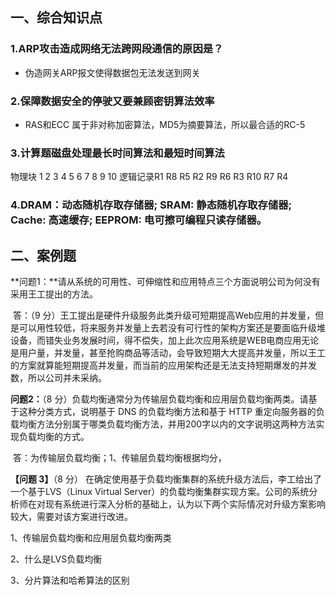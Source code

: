 ## 一、综合知识点

### 1.ARP攻击造成网络无法跨网段通信的原因是？

- 伪造网关ARP报文使得数据包无法发送到网关

### 2.保障数据安全的停驶又要兼顾密钥算法效率

- RAS和ECC 属于非对称加密算法，MD5为摘要算法，所以最合适的RC-5

### 3.计算题磁盘处理最长时间算法和最短时间算法

物理块  1  2  3  4  5  6  7   8   9  10  逻辑记录R1  R8  R5  R2  R9  R6  R3  R10  R7  R4

### 4.DRAM：动态随机存取存储器; SRAM: 静态随机存取存储器; Cache: 高速缓存; EEPROM: 电可擦可编程只读存储器。











## 二、案例题

**问题1：**请从系统的可用性、可伸缩性和应用特点三个方面说明公司为何没有采用王工提出的方法。

​	答：（9 分）王工提出是硬件升级服务此类升级可短期提高Web应用的并发量，但是可以用性较低，将来服务并发量上去若没有可行性的架构方案还是要面临升级堆设备，而错失业务发展时间，得不偿失，加上此次应用系统是WEB电商应用无论是用户量，并发量，甚至抢购商品等活动，会导致短期大大提高并发量，所以王工的方案就算能短期提高并发量，而当前的应用架构还是无法支持短期爆发的并发数，所以公司并未采纳。

**问题2：**（8 分）负载均衡通常分为传输层负载均衡和应用层负载均衡两类。请基于这种分类方式，说明基于 DNS 的负载均衡方法和基于 HTTP 重定向服务器的负载均衡方法分别属于哪类负载均衡方法，并用200字以内的文字说明这两种方法实现负载均衡的方式。

​	答：为传输层负载均衡；1、传输层负载均衡根据均分，

**【问题 3】**（8 分）
在确定使用基于负载均衡集群的系统升级方法后，李工给出了一个基于LVS（Linux Virtual Server）的负载均衡集群实现方案。公司的系统分析师在对现有系统进行深入分析的基础上，认为以下两个实际情况对升级方案影响较大，需要对该方案进行改进。

1、传输层负载均衡和应用层负载均衡两类

2、什么是LVS负载均衡

3、分片算法和哈希算法的区别





